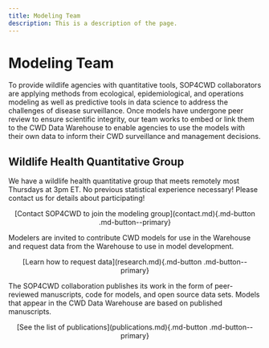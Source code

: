 ```yaml
---
title: Modeling Team
description: This is a description of the page.
---
```


# Modeling Team

To provide wildlife agencies with quantitative tools, SOP4CWD collaborators are applying methods from ecological, epidemiological, and operations modeling as well as predictive tools in data science to address the challenges of disease surveillance. Once models have undergone peer review to ensure scientific integrity, our team works to embed or link them to the CWD Data Warehouse to enable agencies to use the models with their own data to inform their CWD surveillance and management decisions.

## Wildlife Health Quantitative Group

We have a wildlife health quantitative group that meets remotely most Thursdays at 3pm ET. No previous statistical experience necessary! Please contact us for details about participating!

<center>[Contact SOP4CWD to join the modeling group](contact.md){.md-button .md-button--primary}</center>

Modelers are invited to contribute CWD models for use in the Warehouse and request data from the Warehouse to use in model development.

<center>[Learn how to request data](research.md){.md-button .md-button--primary}</center>

The SOP4CWD collaboration publishes its work in the form of peer-reviewed manuscripts, code for models, and open source data sets. Models that appear in the CWD Data Warehouse are based on published manuscripts.

<center>[See the list of publications](publications.md){.md-button .md-button--primary}</center>